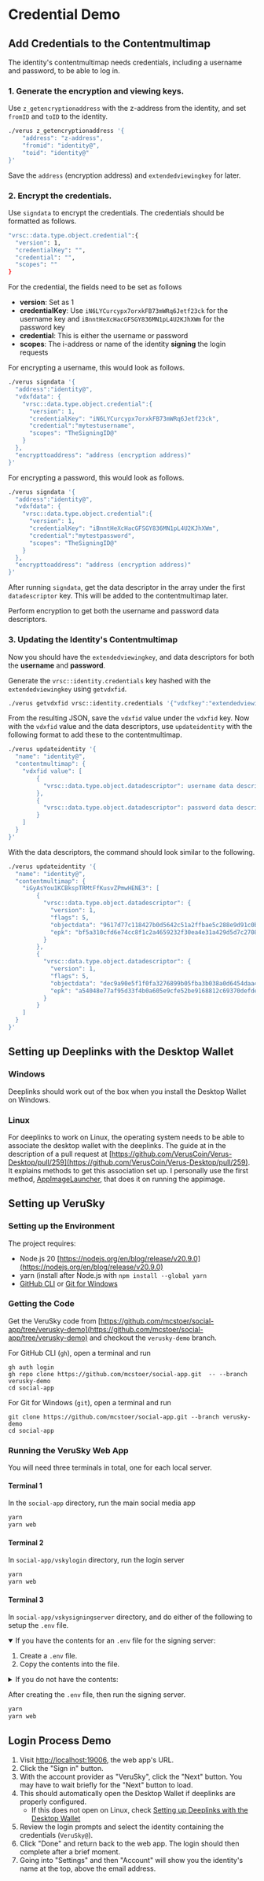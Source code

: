 # Credential Demo

## Add Credentials to the Contentmultimap 

The identity's contentmultimap needs credentials, including a username and password, to be able to log in.

### 1. Generate the encryption and viewing keys.

Use `z_getencryptionaddress` with the z-address from the identity, and set `fromID` and `toID` to the identity.
```bash
./verus z_getencryptionaddress '{
    "address": "z-address",
    "fromid": "identity@",
    "toid": "identity@"
}'
```

Save the `address` (encryption address) and `extendedviewingkey` for later.

### 2. Encrypt the credentials.

Use `signdata` to encrypt the credentials. The credentials should be formatted as follows.
```bash
"vrsc::data.type.object.credential":{
  "version": 1,
  "credentialKey": "",
  "credential": "",
  "scopes": ""
}
```

For the credential, the fields need to be set as follows
* **version**: Set as 1
* **credentialKey**: Use `iN6LYCurcypx7orxkFB73mWRq6Jetf23ck` for the username key and `iBnntHeXcHacGFSGY836MN1pL4U2KJhXWm` for the password key
* **credential**: This is either the username or password
* **scopes**: The i-address or name of the identity **signing** the login requests

For encrypting a username, this would look as follows.
```bash
./verus signdata '{
  "address":"identity@",
  "vdxfdata": {
    "vrsc::data.type.object.credential":{
      "version": 1,
      "credentialKey": "iN6LYCurcypx7orxkFB73mWRq6Jetf23ck",
      "credential":"mytestusername",
      "scopes": "TheSigningID@"
    }
  },
  "encrypttoaddress": "address (encryption address)" 
}'
```

For encrypting a password, this would look as follows.
```bash
./verus signdata '{
  "address":"identity@",
  "vdxfdata": {
    "vrsc::data.type.object.credential":{
      "version": 1,
      "credentialKey": "iBnntHeXcHacGFSGY836MN1pL4U2KJhXWm",
      "credential":"mytestpassword",
      "scopes": "TheSigningID@"
    }
  },
  "encrypttoaddress": "address (encryption address)" 
}'
```

After running `signdata`, get the data descriptor in the array under the first `datadescriptor` key. This will be added to the contentmultimap later.  

Perform encryption to get both the username and password data descriptors.

### 3. Updating the Identity's Contentmultimap

Now you should have the `extendedviewingkey`, and data descriptors for both the **username** and **password**. 

Generate the `vrsc::identity.credentials` key hashed with the `extendedviewingkey` using `getvdxfid`.
```bash
./verus getvdxfid vrsc::identity.credentials '{"vdxfkey":"extendedviewingkey"}'
```

From the resulting JSON, save the `vdxfid` value under the `vdxfid` key. Now with the `vdxfid` value and the data descriptors,
use `updateidentity` with the following format to add these to the contentmultimap.

```bash
./verus updateidentity '{     
  "name": "identity@",
  "contentmultimap": {
    "vdxfid value": [
        {
          "vrsc::data.type.object.datadescriptor": username data descriptor
        },
        {
          "vrsc::data.type.object.datadescriptor": password data descriptor
        }
    ]
  }
}'
```

With the data descriptors, the command should look similar to the following.
```bash
./verus updateidentity '{     
  "name": "identity@",
  "contentmultimap": {
    "iGyAsYou1KCBkspTRMtFfKusvZPmwHENE3": [
        {
          "vrsc::data.type.object.datadescriptor": {
            "version": 1,
            "flags": 5,
            "objectdata": "9617d77c118427b0d5642c51a2ffbae5c288e9d91c0b23d3bdc36d9d0ee73ef73c7191bdb8b821274975f7785b718b1b19a9cb038d2476dc96d520439bb4fbb95e3e36122a9790c9c60cedbdb9e4f49acf2c5f4307931171ad266h508e336f9ee49903fe56c96aa523ea3caa20d9bda79b074c71f51b9cfed874c7d6dba07242d29a4d5b48688e673febbbee0f9f65c11b72d35ff264",
            "epk": "bf5a310cfd6e74cc8f1c2a4659232f30ea4e31a429d5d7c27080e349e9b1ec1d"
          }
        },
        {
          "vrsc::data.type.object.datadescriptor": {
            "version": 1,
            "flags": 5,
            "objectdata": "dec9a90e5f1f0fa3276899b05fba3b038a0d6454daa423183a959cfa4b5fe32dfaf7d2bf76b832c4e20d6f2f168414474440d1f5f7d98382a2cd052639cdafe006d33f7e15c52287f9d12d07d5b41d1bf3028f32cd2d76f8321c6bb324sa3054248dc295fca9a4a90bdf673d7b38638f2cf275399a4250e790db4870f42b9630d7f1a508cd5c691a0d0db9bec7222528e6809b8972d9",
            "epk": "a54048e77af95d33f4b0a605e9cfe52be9168812c69370defdea82b834dd7ad5"
          }
        }
    ]
  }
}'
```

## Setting up Deeplinks with the Desktop Wallet

### Windows

Deeplinks should work out of the box when you install the Desktop Wallet on Windows.

### Linux

For deeplinks to work on Linux, the operating system needs to be able to associate the desktop wallet with the deeplinks. The guide at in the description of a pull request at [https://github.com/VerusCoin/Verus-Desktop/pull/259](https://github.com/VerusCoin/Verus-Desktop/pull/259). It explains methods to get this association set up. I personally use the first method, [AppImageLauncher](https://github.com/TheAssassin/AppImageLauncher), that does it on running the appimage.

## Setting up VeruSky

### Setting up the Environment

The project requires:
- Node.js 20 [https://nodejs.org/en/blog/release/v20.9.0](https://nodejs.org/en/blog/release/v20.9.0)
- yarn (install after Node.js  with `npm install --global yarn`
- [GitHub CLI](https://cli.github.com/) or [Git for Windows](https://gitforwindows.org/)

### Getting the Code

Get the VeruSky code from [https://github.com/mcstoer/social-app/tree/verusky-demo](https://github.com/mcstoer/social-app/tree/verusky-demo) and checkout the `verusky-demo` branch.

For GitHub CLI (`gh`), open a terminal and run
```
gh auth login
gh repo clone https://github.com/mcstoer/social-app.git  -- --branch verusky-demo
cd social-app
```

For Git for Windows (`git`), open a terminal and run
```
git clone https://github.com/mcstoer/social-app.git --branch verusky-demo
cd social-app
```

### Running the VeruSky Web App

You will need three terminals in total, one for each local server.

#### Terminal 1
In the `social-app` directory, run the main social media app
```bash
yarn
yarn web
```

#### Terminal 2
In `social-app/vskylogin` directory, run the login server
```bash
yarn
yarn web
```

#### Terminal 3
In `social-app/vskysigningserver` directory, and do either of the following to setup the `.env` file.

<details open>
<summary>If you have the contents for an <code>.env</code> file for the signing server:</summary>

1. Create a `.env` file.
2. Copy the contents into the file.

</details>

<details>
<summary>If you do not have the contents:</summary>
    
1. Copy the `.env.example` file to `.env`.
2. Find an identity you want to use to sign the requests. This should be the same identity used for **scopes** in the credentials from above.
3. Get the i-address and associated WIF for that identity.
4. Set `IADDRESS` and `WIF` variables to the matching values for the identity.
   
</details>

After creating the `.env` file, then run the signing server.
```bash
yarn
yarn web
```

## Login Process Demo

1. Visit [http://localhost:19006](http://localhost:19006), the web app's URL.
2. Click the "Sign in" button.
3. With the account provider as "VeruSky", click the "Next" button. You may have to wait briefly for the "Next" button to load.
4. This should automatically open the Desktop Wallet if deeplinks are properly configured.
    - If this does not open on Linux, check [Setting up Deeplinks with the Desktop Wallet](#setting-up-deeplinks-with-the-desktop-wallet)
6. Review the login prompts and select the identity containing the credentials (`VeruSky@`).
7. Click "Done" and return back to the web app. The login should then complete after a brief moment.
8. Going into "Settings" and then "Account" will show you the identity's name at the top, above the email address.
